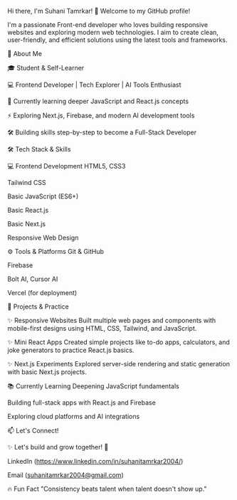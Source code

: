 Hi there, I'm Suhani Tamrkar! 👋
Welcome to my GitHub profile!


I'm a passionate Front-end developer who loves building responsive websites and exploring modern web technologies.
I aim to create clean, user-friendly, and efficient solutions using the latest tools and frameworks.



🚀 About Me

🎓 Student & Self-Learner

💻 Frontend Developer | Tech Explorer | AI Tools Enthusiast

🌱 Currently learning deeper JavaScript and React.js concepts

⚡ Exploring Next.js, Firebase, and modern AI development tools

🛠️ Building skills step-by-step to become a Full-Stack Developer

🛠️ Tech Stack & Skills


💻 Frontend Development
HTML5, CSS3

Tailwind CSS

Basic JavaScript (ES6+)

Basic React.js

Basic Next.js

Responsive Web Design

⚙️ Tools & Platforms
Git & GitHub

Firebase

Bolt AI, Cursor AI

Vercel (for deployment)

📱 Projects & Practice

✨ Responsive Websites
Built multiple web pages and components with mobile-first designs using HTML, CSS, Tailwind, and JavaScript.

✨ Mini React Apps
Created simple projects like to-do apps, calculators, and joke generators to practice React.js basics.

✨ Next.js Experiments
Explored server-side rendering and static generation with basic Next.js projects.

📚 Currently Learning
Deepening JavaScript fundamentals

Building full-stack apps with React.js and Firebase

Exploring cloud platforms and AI integrations

📫 Let's Connect!


✨ Let's build and grow together! 🚀


LinkedIn (https://www.linkedin.com/in/suhanitamrkar2004/)

Email (suhanitamrkar2004@gmail.com)

🔥 Fun Fact
"Consistency beats talent when talent doesn't show up."




